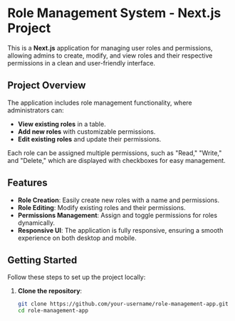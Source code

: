 # Role Management System - Next.js Project

This is a **Next.js** application for managing user roles and permissions, allowing admins to create, modify, and view roles and their respective permissions in a clean and user-friendly interface.

## Project Overview

The application includes role management functionality, where administrators can:

- **View existing roles** in a table.
- **Add new roles** with customizable permissions.
- **Edit existing roles** and update their permissions.

Each role can be assigned multiple permissions, such as "Read," "Write," and "Delete," which are displayed with checkboxes for easy management.

## Features

- **Role Creation**: Easily create new roles with a name and permissions.
- **Role Editing**: Modify existing roles and their permissions.
- **Permissions Management**: Assign and toggle permissions for roles dynamically.
- **Responsive UI**: The application is fully responsive, ensuring a smooth experience on both desktop and mobile.

## Getting Started

Follow these steps to set up the project locally:

1. **Clone the repository**:
   ```bash
   git clone https://github.com/your-username/role-management-app.git
   cd role-management-app
